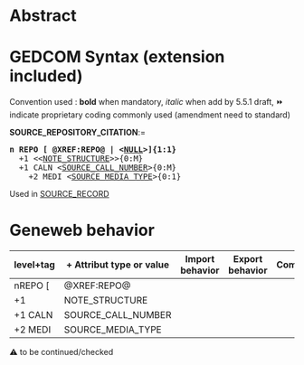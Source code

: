 ﻿# Abstract

# GEDCOM Syntax (extension included)
Convention used : **bold** when mandatory, _italic_ when add by 5.5.1 draft, &#x23E9; indicate proprietary coding commonly used (amendment need to standard)<br />

**SOURCE_REPOSITORY_CITATION**:=
<pre>
<b>n REPO [ @XREF:REPO@ | &lt;<a href=Ged.NULL.md>NULL</a>&gt;]{1:1}</b>
  +1 &lt;&lt;<a href=Ged.NOTE_STRUCTURE.md>NOTE_STRUCTURE</a>&gt;&gt;{0:M}
  +1 CALN &lt;<a href=Ged.SOURCE_CALL_NUMBER.md>SOURCE_CALL_NUMBER</a>&gt;{0:M}
    +2 MEDI &lt;<a href=Ged.SOURCE_MEDIA_TYPE.md>SOURCE_MEDIA_TYPE</a>&gt;{0:1}
</pre>
Used in <a href=Ged.SOURCE_RECORD.md>SOURCE_RECORD</a><br />

# Geneweb behavior

level+tag  | + Attribut type or value | Import behavior | Export behavior  | Comment 
---------- | ------------- | :---------------: | :-----------------:| -----------
nREPO [ | @XREF:REPO@ | | |
+1 | NOTE_STRUCTURE | | |
+1 CALN | SOURCE_CALL_NUMBER | | |
+2 MEDI | SOURCE_MEDIA_TYPE | | |

:warning: to be continued/checked

